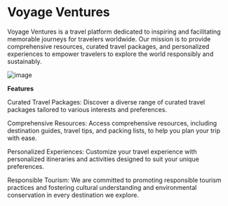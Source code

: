 # **Voyage Ventures**

Voyage Ventures is a travel platform dedicated to inspiring and facilitating memorable journeys for travelers worldwide. Our mission is to provide comprehensive resources, curated travel packages, and personalized experiences to empower travelers to explore the world responsibly and sustainably.

![image](https://github.com/swetasingh8844/Travelling_Website/assets/120044039/7f04377b-bcfb-45b4-84e2-e6eae0021fee)

**Features**

Curated Travel Packages: Discover a diverse range of curated travel packages tailored to various interests and preferences.

Comprehensive Resources: Access comprehensive resources, including destination guides, travel tips, and packing lists, to help you plan your trip with ease.

Personalized Experiences: Customize your travel experience with personalized itineraries and activities designed to suit your unique preferences.

Responsible Tourism: We are committed to promoting responsible tourism practices and fostering cultural understanding and environmental conservation in every destination we explore.
